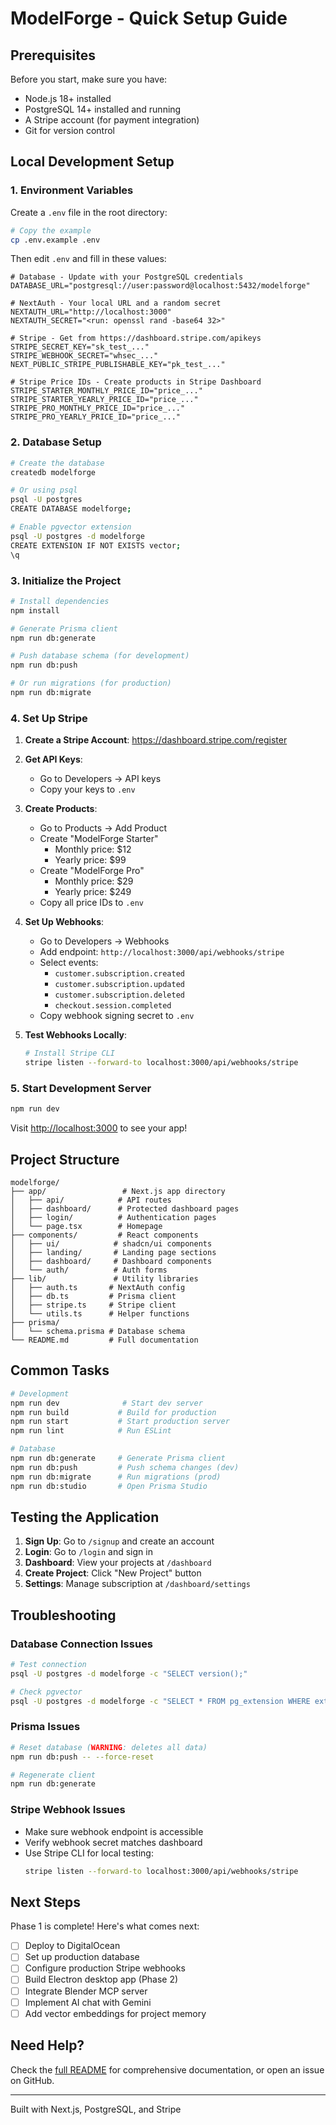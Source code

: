 # ModelForge - Quick Setup Guide

## Prerequisites

Before you start, make sure you have:
- Node.js 18+ installed
- PostgreSQL 14+ installed and running
- A Stripe account (for payment integration)
- Git for version control

## Local Development Setup

### 1. Environment Variables

Create a `.env` file in the root directory:

```bash
# Copy the example
cp .env.example .env
```

Then edit `.env` and fill in these values:

```env
# Database - Update with your PostgreSQL credentials
DATABASE_URL="postgresql://user:password@localhost:5432/modelforge"

# NextAuth - Your local URL and a random secret
NEXTAUTH_URL="http://localhost:3000"
NEXTAUTH_SECRET="<run: openssl rand -base64 32>"

# Stripe - Get from https://dashboard.stripe.com/apikeys
STRIPE_SECRET_KEY="sk_test_..."
STRIPE_WEBHOOK_SECRET="whsec_..."
NEXT_PUBLIC_STRIPE_PUBLISHABLE_KEY="pk_test_..."

# Stripe Price IDs - Create products in Stripe Dashboard
STRIPE_STARTER_MONTHLY_PRICE_ID="price_..."
STRIPE_STARTER_YEARLY_PRICE_ID="price_..."
STRIPE_PRO_MONTHLY_PRICE_ID="price_..."
STRIPE_PRO_YEARLY_PRICE_ID="price_..."
```

### 2. Database Setup

```bash
# Create the database
createdb modelforge

# Or using psql
psql -U postgres
CREATE DATABASE modelforge;

# Enable pgvector extension
psql -U postgres -d modelforge
CREATE EXTENSION IF NOT EXISTS vector;
\q
```

### 3. Initialize the Project

```bash
# Install dependencies
npm install

# Generate Prisma client
npm run db:generate

# Push database schema (for development)
npm run db:push

# Or run migrations (for production)
npm run db:migrate
```

### 4. Set Up Stripe

1. **Create a Stripe Account**: https://dashboard.stripe.com/register

2. **Get API Keys**:
   - Go to Developers → API keys
   - Copy your keys to `.env`

3. **Create Products**:
   - Go to Products → Add Product
   - Create "ModelForge Starter"
     - Monthly price: $12
     - Yearly price: $99
   - Create "ModelForge Pro"
     - Monthly price: $29
     - Yearly price: $249
   - Copy all price IDs to `.env`

4. **Set Up Webhooks**:
   - Go to Developers → Webhooks
   - Add endpoint: `http://localhost:3000/api/webhooks/stripe`
   - Select events:
     - `customer.subscription.created`
     - `customer.subscription.updated`
     - `customer.subscription.deleted`
     - `checkout.session.completed`
   - Copy webhook signing secret to `.env`

5. **Test Webhooks Locally**:
   ```bash
   # Install Stripe CLI
   stripe listen --forward-to localhost:3000/api/webhooks/stripe
   ```

### 5. Start Development Server

```bash
npm run dev
```

Visit [http://localhost:3000](http://localhost:3000) to see your app!

## Project Structure

```
modelforge/
├── app/                 # Next.js app directory
│   ├── api/            # API routes
│   ├── dashboard/      # Protected dashboard pages
│   ├── login/          # Authentication pages
│   └── page.tsx        # Homepage
├── components/         # React components
│   ├── ui/            # shadcn/ui components
│   ├── landing/       # Landing page sections
│   ├── dashboard/     # Dashboard components
│   └── auth/          # Auth forms
├── lib/               # Utility libraries
│   ├── auth.ts       # NextAuth config
│   ├── db.ts         # Prisma client
│   ├── stripe.ts     # Stripe client
│   └── utils.ts      # Helper functions
├── prisma/
│   └── schema.prisma # Database schema
└── README.md         # Full documentation
```

## Common Tasks

```bash
# Development
npm run dev              # Start dev server
npm run build           # Build for production
npm run start           # Start production server
npm run lint            # Run ESLint

# Database
npm run db:generate     # Generate Prisma client
npm run db:push         # Push schema changes (dev)
npm run db:migrate      # Run migrations (prod)
npm run db:studio       # Open Prisma Studio
```

## Testing the Application

1. **Sign Up**: Go to `/signup` and create an account
2. **Login**: Go to `/login` and sign in
3. **Dashboard**: View your projects at `/dashboard`
4. **Create Project**: Click "New Project" button
5. **Settings**: Manage subscription at `/dashboard/settings`

## Troubleshooting

### Database Connection Issues

```bash
# Test connection
psql -U postgres -d modelforge -c "SELECT version();"

# Check pgvector
psql -U postgres -d modelforge -c "SELECT * FROM pg_extension WHERE extname = 'vector';"
```

### Prisma Issues

```bash
# Reset database (WARNING: deletes all data)
npm run db:push -- --force-reset

# Regenerate client
npm run db:generate
```

### Stripe Webhook Issues

- Make sure webhook endpoint is accessible
- Verify webhook secret matches dashboard
- Use Stripe CLI for local testing:
  ```bash
  stripe listen --forward-to localhost:3000/api/webhooks/stripe
  ```

## Next Steps

Phase 1 is complete! Here's what comes next:

- [ ] Deploy to DigitalOcean
- [ ] Set up production database
- [ ] Configure production Stripe webhooks
- [ ] Build Electron desktop app (Phase 2)
- [ ] Integrate Blender MCP server
- [ ] Implement AI chat with Gemini
- [ ] Add vector embeddings for project memory

## Need Help?

Check the [full README](./README.md) for comprehensive documentation, or open an issue on GitHub.

---

Built with Next.js, PostgreSQL, and Stripe

